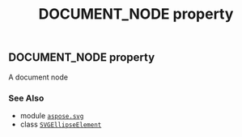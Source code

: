 ﻿---
title: DOCUMENT_NODE property
second_title: Aspose.SVG for Python via .NET API References
description: 
type: docs
weight: 530
url: /python-net/aspose.svg/svgellipseelement/document_node/
is_root: false
---

## DOCUMENT_NODE property


A document node

### See Also
* module [`aspose.svg`](../../)
* class [`SVGEllipseElement`](/svg/python-net/aspose.svg/svgellipseelement)
